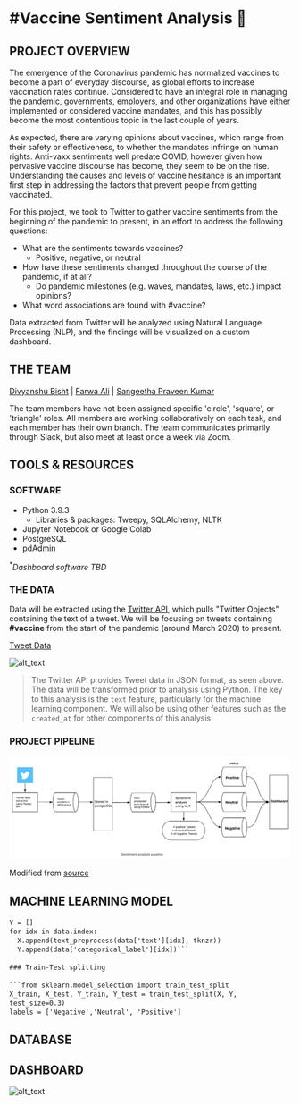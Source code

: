 # #Vaccine Sentiment Analysis 💉

## PROJECT OVERVIEW

The emergence of the Coronavirus pandemic has normalized vaccines to become a part of everyday discourse, as global efforts to increase vaccination rates continue. Considered to have an integral role in managing the pandemic, governments, employers, and other organizations have either implemented or considered vaccine mandates, and this has possibly become the most contentious topic in the last couple of years.

As expected, there are varying opinions about vaccines, which range from their safety or effectiveness, to whether the mandates infringe on human rights. Anti-vaxx sentiments well predate COVID, however given how pervasive vaccine discourse has become, they seem to be on the rise. Understanding the causes and levels of vaccine hesitance is an important first step in addressing the factors that prevent people from getting vaccinated.

For this project, we took to Twitter to gather vaccine sentiments from the beginning of the pandemic to present, in an effort to address the following questions:

* What are the sentiments towards vaccines?
  * Positive, negative, or neutral
* How have these sentiments changed throughout the course of the pandemic, if at all?
  * Do pandemic milestones (e.g. waves, mandates, laws, etc.) impact opinions? 
* What word associations are found with #vaccine?

Data extracted from Twitter will be analyzed using Natural Language Processing (NLP), and the findings will be visualized on a custom dashboard.

## THE TEAM

[Divyanshu Bisht](https://github.com/div1085) | [Farwa Ali](https://github.com/farwaali08) | [Sangeetha Praveen Kumar](https://github.com/praveen240881)

The team members have not been assigned specific 'circle', 'square', or 'triangle' roles. All members are working collaboratively on each task, and each member has their own branch. The team communicates primarily through Slack, but also meet at least once a week via Zoom.

## TOOLS & RESOURCES

### SOFTWARE

* Python 3.9.3
  * Libraries & packages: Tweepy, SQLAlchemy, NLTK
* Jupyter Notebook or Google Colab
* PostgreSQL 
* pdAdmin

<sup>*</sup>*Dashboard software TBD*

### THE DATA

Data will be extracted using the [Twitter API](https://developer.twitter.com/en), which pulls "Twitter Objects" containing the text of a tweet. We will be focusing on tweets containing **#vaccine** from the start of the pandemic (around March 2020) to present.

[Tweet Data](https://developer.twitter.com/en/docs/twitter-api/v1/data-dictionary/object-model/tweet)

![alt_text](https://user-images.githubusercontent.com/89050277/149606858-8295d3f2-ab25-45bc-bf8e-df773f423473.jpg)
 
 > The Twitter API provides Tweet data in JSON format, as seen above. The data will be transformed prior to analysis using Python. The key to this analysis is the `text` feature, particularly for the machine learning component. We will also be using other features such as the `created_at` for other components of this analysis.

### PROJECT PIPELINE

![alt_text](https://github.com/Group-5-Final-Project/Final-Project/blob/ee3095e1487ec3f1dd9514745f43cfb4e7e41181/Pipeline.jpg)

Modified from [source](https://www.splunk.com/en_us/blog/it/sentiment-analysis-of-tweets-using-apache-pulsar.html)

## MACHINE LEARNING MODEL

```X = []
Y = []
for idx in data.index:
  X.append(text_preprocess(data['text'][idx], tknzr))
  Y.append(data['categorical_label'][idx])```
  
### Train-Test splitting

```from sklearn.model_selection import train_test_split
X_train, X_test, Y_train, Y_test = train_test_split(X, Y, test_size=0.3)
labels = ['Negative','Neutral', 'Positive']
```

## DATABASE

## DASHBOARD

![alt_text](https://user-images.githubusercontent.com/89050277/149342404-364b67d3-54ff-4646-af82-28fee2670027.jpg)
